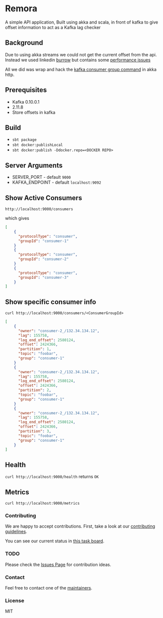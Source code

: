 # Remora
A simple API application, Built using akka and scala, in front of kafka to give offset information to act as a Kafka lag checker

## Background

Due to using akka streams we could not get the current offset from the api. Instead we used linkedin [burrow](https://github.com/linkedin/Burrow)
but contains some [performance issues](https://github.com/linkedin/Burrow/wiki/Known-Issues)

All we did was wrap and hack the [kafka consumer group command](https://github.com/apache/kafka/blob/0.10.0/core/src/main/scala/kafka/admin/ConsumerGroupCommand.scala) in akka http.

## Prerequisites

* Kafka 0.10.0.1
* 2.11.8
* Store offsets in kafka

## Build

* `sbt package`
* `sbt docker:publishLocal`
* `sbt docker:publish -Ddocker.repo=<DOCKER REPO>`

## Server Arguments

* SERVER_PORT - default `9000`
* KAFKA_ENDPOINT - default `localhost:9092`

## Show Active Consumers
`http://localhost:9000/consumers`

which gives 

```json
[
    {
      "protocolType": "consumer",
      "groupId": "consumer-1"
    }
    {
      "protocolType": "consumer",
      "groupId": "consumer-2"
    }
    {
      "protocolType": "consumer",
      "groupId": "consumer-3"
    }
]
```

## Show specific consumer info
`curl http://localhost:9000/consumers/<ConsumerGroupId>`

```json
[
    {
      "owner": "consumer-2_/132.34.134.12",
      "lag": 155758,
      "log_end_offset": 2580124,
      "offset": 2424366,
      "partition": 1,
      "topic": "foobar",
      "group": "consumer-1"
    }
    {
      "owner": "consumer-2_/132.34.134.12",
      "lag": 155758,
      "log_end_offset": 2580124,
      "offset": 2424366,
      "partition": 2,
      "topic": "foobar",
      "group": "consumer-1"
    }
    {
      "owner": "consumer-2_/132.34.134.12",
      "lag": 155758,
      "log_end_offset": 2580124,
      "offset": 2424366,
      "partition": 3,
      "topic": "foobar",
      "group": "consumer-1"
    }
]
```

## Health

`curl http://localhost:9000/health` returns `OK`

## Metrics

`curl http://localhost:9000/metrics`

### Contributing

We are happy to accept contributions. First, take a look at our [contributing guidelines](CONTRIBUTING.md).

You can see our current status in [this task board](https://github.com/zalando-incubator/remora/projects/1).


### TODO

Please check the [Issues Page](https://github.com/zalando-incubator/remora/issues)
for contribution ideas.

### Contact

Feel free to contact one of the [maintainers](MAINTAINERS).

### License

MIT